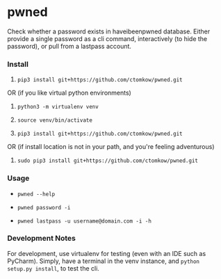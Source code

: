 # pwned
Check whether a password exists in haveibeenpwned database. Either provide a single password as a cli command, interactively (to hide the password), or pull from a lastpass account.

### Install

1. `pip3 install git+https://github.com/ctomkow/pwned.git`

OR (if you like virtual python environments)

1. `python3 -m virtualenv venv`

2. `source venv/bin/activate`

3. `pip3 install git+https://github.com/ctomkow/pwned.git`

OR (if install location is not in your path, and you're feeling adventurous)

1. `sudo pip3 install git+https://github.com/ctomkow/pwned.git`


### Usage

* `pwned --help`

* `pwned password -i`

* `pwned lastpass -u username@domain.com -i -h`


### Development Notes

For development, use virtualenv for testing (even with an IDE such as PyCharm).
Simply, have a terminal in the venv instance, and `python setup.py install`, to test the cli.




